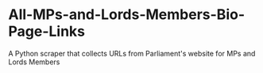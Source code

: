 # All-MPs-and-Lords-Members-Bio-Page-Links
A Python scraper that collects URLs from Parliament's website for MPs and Lords Members
